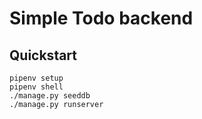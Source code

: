 # Simple Todo backend

## Quickstart

```
pipenv setup
pipenv shell
./manage.py seeddb
./manage.py runserver
```
